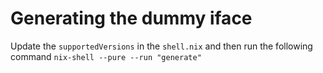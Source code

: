 # Generating the dummy iface

Update the `supportedVersions` in the `shell.nix` and then run the following command `nix-shell --pure --run "generate"`

